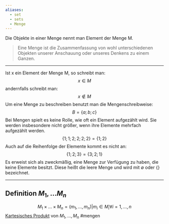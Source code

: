 ```yaml
---
aliases:
  - set
  - sets
  - Menge
---
```


Die Objekte in einer Menge nennt man Element der Menge M.

> Eine Menge ist die Zusammenfassung von wohl unterschiedenen Objekten unserer Anschauung oder unseres Denkens zu einem Ganzen.
---

Ist x ein Element der Menge M, so schreibt man:
$$x \in M$$
andernfalls schreibt man:
$$x \notin M$$
Um eine Menge zu beschreiben benutzt man die Mengenschreibweise:
$$B = \{a;b;c\}$$
Bei Mengen spielt es keine Rolle, wie oft ein Element aufgezählt wird. Sie werden insbesondere nicht größer, wenn ihre Elemente mehrfach aufgezählt werden.
$$\{1;1;2;2;2;2\} = \{1;2\}$$ Auch auf die Reihenfolge der Elemente kommt es nicht an: 
$$\{1;2;3\} = \{3;2;1\}$$
Es erweist sich als zweckmäßig, eine Menge zur Verfügung zu haben, die keine Elemente besitzt. Diese heißt die leere Menge und wird mit  $\emptyset$ oder $\{\}$ bezeichnet. 

---
## Definition $M_1, ... M_n$ 

$$M_1 \times ... \times M_n = {(m_1, ..., m_n)|m_i \in M_i \forall i = 1,...,n}$$
[Kartesisches Produkt](Kartesisches%20Produkt.md) von $M_1, ..., M_n$
#mengen 